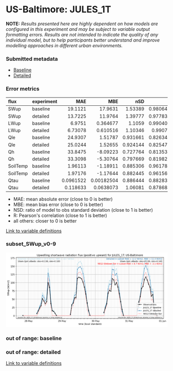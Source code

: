 # US-Baltimore: JULES_1T

**NOTE:** *Results presented here are highly dependent on how models are configured in this experiment and may be subject to variable output formatting errors. Results are not intended to indicate the quality of any individual model, but to help participants better understand and improve modelling approaches in different urban environments.*

### Submitted metadata

- [Baseline](JULES_1T_US-Baltimore_baseline_attrs.md)
- [Detailed](JULES_1T_US-Baltimore_detailed_attrs.md)

### Error metrics

| flux     | experiment   |        MAE |         MBE |      nSD |        R |        5th |       95th |      RMSE |    cRMSE |        AMBE |     1-nSD |        1-R |   nSkewness |   nKurtosis |   Overlap |
|:---------|:-------------|-----------:|------------:|---------:|---------:|-----------:|-----------:|----------:|---------:|------------:|----------:|-----------:|------------:|------------:|----------:|
| SWup     | baseline     | 19.1121    | 17.9631     | 1.53389  | 0.980642 |  0.410165  | 53.3627    | 26.6454   | 0.586875 | 17.9631     | 0.533888  | 0.0193584  |   0.370634  |    0.45859  | 0.183231  |
| SWup     | detailed     | 13.7225    | 11.9764     | 1.39777  | 0.977834 |  0.19317   | 38.0799    | 19.7745   | 0.469239 | 11.9764     | 0.397768  | 0.022166   |   0.522998  |    1.0213   | 0.141788  |
| LWup     | baseline     |  6.9751    |  0.364677   | 1.1059   | 0.990407 |  5.72596   | 17.3728    |  9.95926  | 0.18009  |  0.364677   | 0.105897  | 0.00959325 |   3.75915   |    0.22878  | 0.0662664 |
| LWup     | detailed     |  6.73078   |  0.610516   | 1.10346  | 0.99074  |  5.19468   | 18.0004    |  9.77115  | 0.176462 |  0.610516   | 0.103458  | 0.00925959 |   4.06835   |    0.247501 | 0.0671788 |
| Qle      | baseline     | 24.9307    |  1.51787    | 0.931661 | 0.826349 | 14.7889    |  6.80456   | 41.4717   | 0.572921 |  1.51787    | 0.0683395 | 0.173651   |   0.0509178 |    0.293962 | 0.230577  |
| Qle      | detailed     | 25.0244    |  1.52655    | 0.924144 | 0.825478 | 14.9011    |  8.7218    | 41.4773   | 0.572993 |  1.52655    | 0.0758566 | 0.174522   |   0.0549204 |    0.30012  | 0.233219  |
| Qh       | baseline     | 33.8475    | -8.09223    | 0.727764 | 0.813535 | 12.0743    | 67.634     | 52.7503   | 0.587808 |  8.09223    | 0.272237  | 0.186465   |   0.13557   |    1.12053  | 0.192831  |
| Qh       | detailed     | 33.3098    | -5.30764    | 0.797669 | 0.819827 |  6.91546   | 51.5658    | 51.0928   | 0.57304  |  5.30764    | 0.202332  | 0.180173   |   0.0659048 |    0.801541 | 0.153864  |
| SoilTemp | baseline     |  1.96113   | -1.18911    | 0.885306 | 0.961789 |  0.260899  |  3.60552   |  2.91249  | 0.284275 |  1.18911    | 0.114697  | 0.0382114  |   1.30534   |    0.139064 | 0.155555  |
| SoilTemp | detailed     |  1.97176   | -1.17644    | 0.882445 | 0.961564 |  0.263549  |  3.64078   |  2.91997  | 0.285752 |  1.17644    | 0.117558  | 0.0384359  |   1.33376   |    0.134537 | 0.161669  |
| Qtau     | baseline     |  0.0961522 |  0.00182504 | 0.886444 | 0.882832 |  0.0156901 |  0.0721073 |  0.14238  | 0.469703 |  0.00182504 | 0.113557  | 0.117168   |   0.0814804 |    0.164511 | 0.152964  |
| Qtau     | detailed     |  0.118633  |  0.0638073  | 1.06081  | 0.878685 |  0.0257805 |  0.0972433 |  0.167503 | 0.510963 |  0.0638073  | 0.0608094 | 0.121315   |   0.0723544 |    0.15513  | 0.191437  |

 - MAE: mean absolute error (close to 0 is better)
 - MBE: mean bias error (close to 0 is better)
 - NSD: ratio of model to obs standard deviation (close to 1 is better)
 - R: Pearson's correlation (close to 1 is better)
 - all others: closer to 0 is better

[Link to variable definitions](../modelattrs/variable_definitions.md)

### <a name="subset_swup_v0-9"></a>subset_SWup_v0-9
[![JULES_1T_US-Baltimore_subset_SWup_v0-9.png](JULES_1T_US-Baltimore_subset_SWup_v0-9.png)](JULES_1T_US-Baltimore_subset_SWup_v0-9.png)

### out of range: baseline


### out of range: detailed



[Link to variable definitions](../modelattrs/variable_definitions.md)

